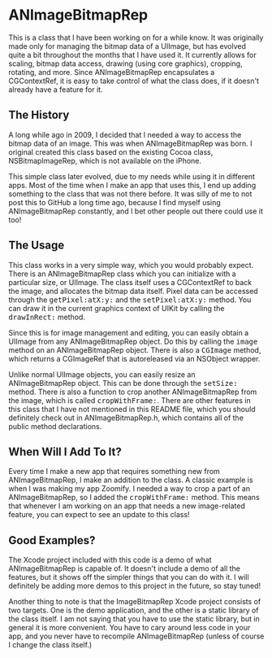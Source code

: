 # ANImageBitmapRep

This is a class that I have been working on for a while know.  It was originally made only for managing the bitmap data of a UIImage, but has evolved quite a bit throughout the months that I have used it.  It currently allows for scaling, bitmap data access, drawing (using core graphics), cropping, rotating, and more.  Since ANImageBitmapRep encapsulates a CGContextRef, it is easy to take control of what the class does, if it doesn't already have a feature for it.

## The History

A long while ago in 2009, I decided that I needed a way to access the bitmap data of an image.  This was when ANImageBitmapRep was born.  I original created this class based on the existing Cocoa class, NSBitmapImageRep, which is not available on the iPhone.

This simple class later evolved, due to my needs while using it in different apps.  Most of the time when I make an app that uses this, I end up adding something to the class that was not there before.  It was silly of me to not post this to GitHub a long time ago, because I find myself using ANImageBitmapRep constantly, and I bet other people out there could use it too!

## The Usage

This class works in a very simple way, which you would probably expect.  There is an ANImageBitmapRep class which you can initialize with a particular size, or UIImage.  The class itself uses a CGContextRef to back the image, and allocates the bitmap data itself.  Pixel data can be accessed through the <tt>getPixel:atX:y:</tt> and the <tt>setPixel:atX:y:</tt> method.  You can draw it in the current graphics context of UIKit by calling the <tt>drawInRect:</tt> method.

Since this is for image management and editing, you can easily obtain a UIImage from any ANImageBitmapRep object.  Do this by calling the <tt>image</tt> method on an ANImageBitmapRep object.  There is also a <tt>CGImage</tt> method, which returns a CGImageRef that is autoreleased via an NSObject wrapper.

Unlike normal UIImage objects, you can easily resize an ANImageBitmapRep object.  This can be done through the <tt>setSize:</tt> method.  There is also a function to crop another ANImageBitmapRep from the image, which is called <tt>cropWithFrame:</tt>.  There are other features in this class that I have not mentioned in this README file, which you should definitely check out in ANImageBitmapRep.h, which contains all of the public method declarations.

## When Will I Add To It?

Every time I make a new app that requires something new from ANImageBitmapRep, I make an addition to the class.  A classic example is when I was making my app Zoomify.  I needed a way to crop a part of an ANImageBitmapRep, so I added the <tt>cropWithFrame:</tt> method.  This means that whenever I am working on an app that needs a new image-related feature, you can expect to see an update to this class!

## Good Examples?

The Xcode project included with this code is a demo of what ANImageBitmapRep is capable of.  It doesn't include a demo of all the features, but it shows off the simpler things that you can do with it.  I will definitely be adding more demos to this project in the future, so stay tuned!

Another thing to note is that the ImageBitmapRep Xcode project consists of two targets.  One is the demo application, and the other is a static library of the class itself.  I am not saying that you have to use the static library, but in general it is more convenient.  You have to cary around less code in your app, and you never have to recompile ANImageBitmapRep (unless of course I change the class itself.)
